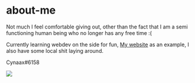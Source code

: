 # about-me

Not much I feel comfortable giving out, other than the fact that I am a semi functioning human being who no longer has any free time :(

Currently learning webdev on the side for fun, [My website](https://cynaax.neocities.org) as an example, I also have some local shit laying around.

Cynaax#6158

![](https://komarev.com/ghpvc/?cynaax)
